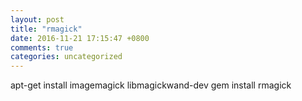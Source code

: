 ```yaml
---
layout: post
title: "rmagick"
date: 2016-11-21 17:15:47 +0800
comments: true
categories: uncategorized
---
```


apt-get install imagemagick libmagickwand-dev
gem install rmagick